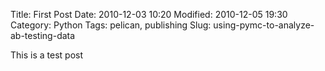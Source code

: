 Title: First Post
Date: 2010-12-03 10:20
Modified: 2010-12-05 19:30
Category: Python
Tags: pelican, publishing
Slug: using-pymc-to-analyze-ab-testing-data

This is a test post

